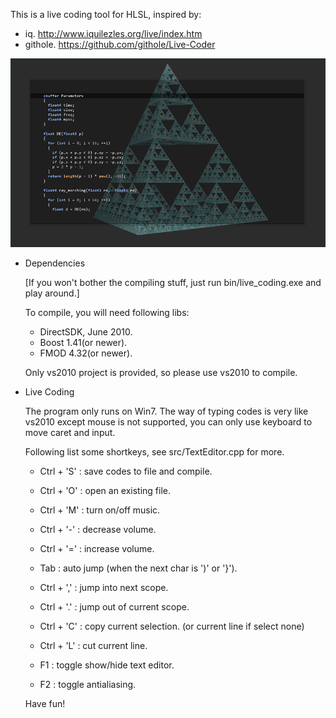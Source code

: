 This is a live coding tool for HLSL, inspired by:

  - iq. http://www.iquilezles.org/live/index.htm
  - githole. https://github.com/githole/Live-Coder

![screenshot](https://github.com/atyuwen/hlsl_live_coding/raw/master/snap.png)

+ Dependencies

  [If you won't bother the compiling stuff, just run bin/live_coding.exe and play around.]

  To compile, you will need following libs:

    - DirectSDK, June 2010.
    - Boost 1.41(or newer).
    - FMOD 4.32(or newer).

  Only vs2010 project is provided, so please use vs2010 to compile.

+ Live Coding

  The program only runs on Win7. The way of typing codes is very like vs2010 except mouse is not supported, you can only use keyboard to move caret and input.

  Following list some shortkeys, see src/TextEditor.cpp for more.

    - Ctrl + 'S' : save codes to file and compile.
    - Ctrl + 'O' : open an existing file.
    - Ctrl + 'M' : turn on/off music.
    - Ctrl + '-' : decrease volume.
    - Ctrl + '=' : increase volume.

    - Tab        : auto jump (when the next char is ')' or '}').
    - Ctrl + ',' : jump into next scope.
    - Ctrl + '.' : jump out of current scope.
    - Ctrl + 'C' : copy current selection. (or current line if select none)
    - Ctrl + 'L' : cut current line.
    
    - F1         : toggle show/hide text editor.
    - F2         : toggle antialiasing.

  Have fun!
